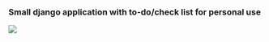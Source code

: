 ### Small django application with to-do/check list for personal use

![](https://i.ibb.co/998MBTf/check-helper.gif)
